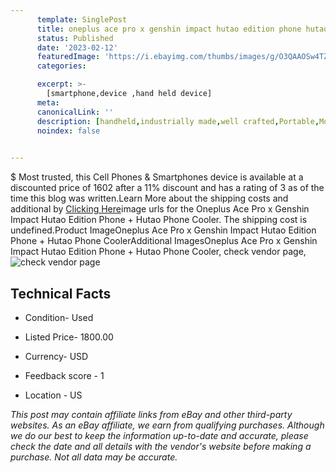 ```yaml
---
      template: SinglePost
      title: oneplus ace pro x genshin impact hutao edition phone hutao phone cooler
      status: Published
      date: '2023-02-12'
      featuredImage: 'https://i.ebayimg.com/thumbs/images/g/O3QAAOSw4TZj42k2/s-l225.jpg'
      categories: 

      excerpt: >-
        [smartphone,device ,hand held device]
      meta:
      canonicalLink: ''
      description: [handheld,industrially made,well crafted,Portable,Mobile,Compact,Convenient,Lightweight,Maneuverable,Man-portable,Miniature,Carriable,Hand-held,Light,Holdable,Transportable,Mobile device,Pocket-sized,On-the-go,Wireless,Cordless,Compact size,Convenient size, smartphone,device ,hand held device]
      noindex: false

        
---
```

$
    Most trusted, this Cell Phones & Smartphones device is available at a discounted price of 1602 after a 11% discount and has a rating of 3 as of the time this blog was written.Learn More about the shipping costs and additional by [Clicking Here](https://www.ebay.com/itm/354577423009?hash=item528e761aa1%3Ag%3AO3QAAOSw4TZj42k2&mkevt=1&mkcid=1&mkrid=711-53200-19255-0&campid=%253CePNCampaignId%253E&customid=%253CreferenceId%253E&toolid=10049)image urls for the Oneplus Ace Pro x Genshin Impact Hutao Edition Phone + Hutao Phone Cooler. The shipping cost is undefined.Product ImageOneplus Ace Pro x Genshin Impact Hutao Edition Phone + Hutao Phone CoolerAdditional ImagesOneplus Ace Pro x Genshin Impact Hutao Edition Phone + Hutao Phone Cooler, check vendor page, ![check vendor page](https://origin-galleryplus.ebayimg.com/ws/web/354577423009_2_0_1/225x225.jpg,https://origin-galleryplus.ebayimg.com/ws/web/354577423009_3_0_1/225x225.jpg,https://origin-galleryplus.ebayimg.com/ws/web/354577423009_4_0_1/225x225.jpg,https://origin-galleryplus.ebayimg.com/ws/web/354577423009_5_0_1/225x225.jpg,https://origin-galleryplus.ebayimg.com/ws/web/354577423009_6_0_1/225x225.jpg,https://origin-galleryplus.ebayimg.com/ws/web/354577423009_7_0_1/225x225.jpg,https://origin-galleryplus.ebayimg.com/ws/web/354577423009_8_0_1/225x225.jpg,https://origin-galleryplus.ebayimg.com/ws/web/354577423009_9_0_1/225x225.jpg,https://origin-galleryplus.ebayimg.com/ws/web/354577423009_10_0_1/225x225.jpg)
    
    

 ## Technical Facts 



     
      

 - Condition- Used 


      

 - Listed Price- 1800.00 


      

 - Currency- USD 


      

 - Feedback score - 1 


      

 - Location - US 


      
      

 *_This post may contain affiliate links from eBay and other third-party websites. As an eBay affiliate, we earn from qualifying purchases. Although we do our best to keep the information up-to-date and accurate, please check the date and all details with the vendor's website before making a purchase. Not all data may be accurate._*



    
    
    
    
    